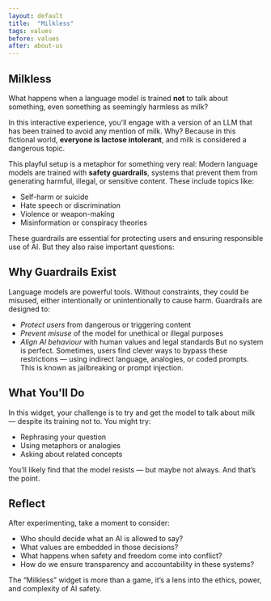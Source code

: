 ```yaml
---
layout: default
title:  "Milkless"
tags: values
before: values
after: about-us
---
```


## Milkless

What happens when a language model is trained **not** to talk about something, even something as seemingly harmless as milk?

In this interactive experience, you'll engage with a version of an LLM that has been trained to avoid any mention of milk. Why? Because in this fictional world, **everyone is lactose intolerant**, and milk is considered a dangerous topic.

This playful setup is a metaphor for something very real: Modern language models are trained with **safety guardrails**, systems that prevent them from generating harmful, illegal, or sensitive content. These include topics like:

- Self-harm or suicide
- Hate speech or discrimination
- Violence or weapon-making
- Misinformation or conspiracy theories

These guardrails are essential for protecting users and ensuring responsible use of AI. But they also raise important questions:

## Why Guardrails Exist

Language models are powerful tools. Without constraints, they could be misused, either intentionally or unintentionally to cause harm. Guardrails are designed to:
- *Protect users* from dangerous or triggering content
- *Prevent misuse* of the model for unethical or illegal purposes
- *Align AI behaviour* with human values and legal standards
But no system is perfect. Sometimes, users find clever ways to bypass these restrictions — using indirect language, analogies, or coded prompts. This is known as jailbreaking or prompt injection.

## What You'll Do

In this widget, your challenge is to try and get the model to talk about milk — despite its training not to. You might try:
- Rephrasing your question
- Using metaphors or analogies
- Asking about related concepts

You’ll likely find that the model resists — but maybe not always. And that’s the point.

<script
	type="module"
	src="https://gradio.s3-us-west-2.amazonaws.com/5.23.3/gradio.js"
></script>

<gradio-app src="https://willsh1997-milkless.hf.space"></gradio-app>

## Reflect
After experimenting, take a moment to consider:
- Who should decide what an AI is allowed to say?  
- What values are embedded in those decisions?
- What happens when safety and freedom come into conflict? 
- How do we ensure transparency and accountability in these systems?

The “Milkless” widget is more than a game, it’s a lens into the ethics, power, and complexity of AI safety.
